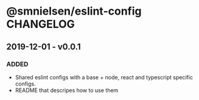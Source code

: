 # @smnielsen/eslint-config CHANGELOG

## 2019-12-01 - v0.0.1

### ADDED

- Shared eslint configs with a base + node, react and typescript specific configs.
- README that descripes how to use them
